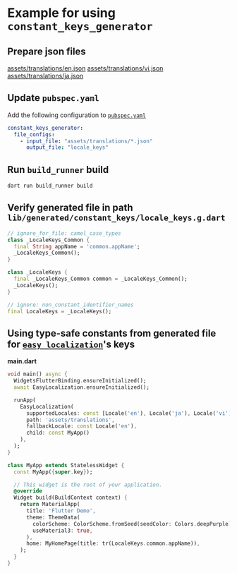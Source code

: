 # Example for using `constant_keys_generator`

## Prepare json files

[assets/translations/en.json](assets/translations/en.json)
[assets/translations/vi.json](assets/translations/vi.json)
[assets/translations/ja.json](assets/translations/ja.json)

## Update `pubspec.yaml`

Add the following configuration to [`pubspec.yaml`](pubspec.yaml)

```yaml
constant_keys_generator:
  file_configs:
    - input_file: "assets/translations/*.json"
      output_file: "locale_keys"
```

## Run `build_runner` build

```bash
dart run build_runner build
```

## Verify generated file in path `lib/generated/constant_keys/locale_keys.g.dart`

```dart
// ignore_for_file: camel_case_types
class _LocaleKeys_Common {
  final String appName = 'common.appName';
  _LocaleKeys_Common();
}

class _LocaleKeys {
  final _LocaleKeys_Common common = _LocaleKeys_Common();
  _LocaleKeys();
}

// ignore: non_constant_identifier_names
final LocaleKeys = _LocaleKeys();
```

## Using type-safe constants from generated file for [`easy_localization`](https://pub.dev/packages/easy_localization)'s keys

**main.dart**

```dart
void main() async {
  WidgetsFlutterBinding.ensureInitialized();
  await EasyLocalization.ensureInitialized();

  runApp(
    EasyLocalization(
      supportedLocales: const [Locale('en'), Locale('ja'), Locale('vi')],
      path: 'assets/translations',
      fallbackLocale: const Locale('en'),
      child: const MyApp()
    ),
  );
}
```

```dart
class MyApp extends StatelessWidget {
  const MyApp({super.key});

  // This widget is the root of your application.
  @override
  Widget build(BuildContext context) {
    return MaterialApp(
      title: 'Flutter Demo',
      theme: ThemeData(
        colorScheme: ColorScheme.fromSeed(seedColor: Colors.deepPurple),
        useMaterial3: true,
      ),
      home: MyHomePage(title: tr(LocaleKeys.common.appName)),
    );
  }
}
```
